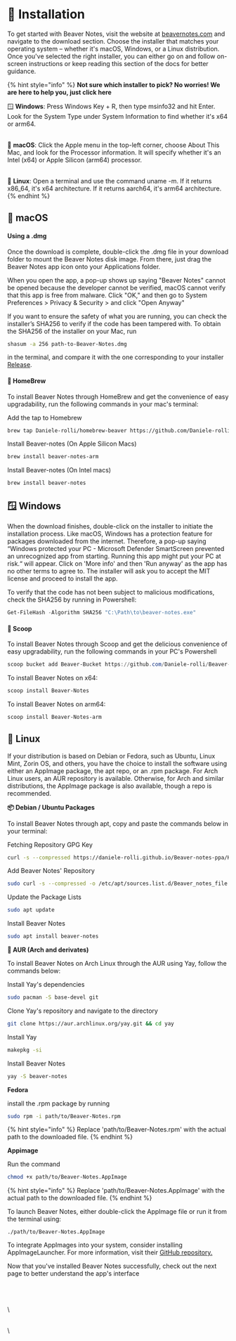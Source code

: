 # 🚀 Installation

To get started with Beaver Notes, visit the website at [beavernotes.com](https://beavernotes.com/download) and navigate to the download section. Choose the installer that matches your operating system – whether it's macOS, Windows, or a Linux distribution. Once you've selected the right installer, you can either go on and follow on-screen instructions or keep reading this section of the docs for better guidance.



{% hint style="info" %}
**Not sure which installer to pick? No worries! We are here to help you, just click here**

🪟 **Windows**: Press Windows Key + R, then type msinfo32 and hit Enter. Look for the System Type under System Information to find whether it's x64 or arm64.

\
🍎 **macOS**: Click the Apple menu in the top-left corner, choose About This Mac, and look for the Processor information. It will specify whether it's an Intel (x64) or Apple Silicon (arm64) processor.

\
🐧 **Linux**: Open a terminal and use the command uname -m. If it returns x86\_64, it's x64 architecture. If it returns aarch64, it's arm64 architecture.
{% endhint %}

## 🍎 **macOS**

#### &#x20;**Using a .dmg**

Once the download is complete, double-click the .dmg file in your download folder to mount the Beaver Notes disk image. From there, just drag the Beaver Notes app icon onto your Applications folder.

When you open the app, a pop-up shows up saying "Beaver Notes" cannot be opened because the developer cannot be verified, macOS cannot verify that this app is free from malware. Click "OK," and then go to System Preferences > Privacy & Security > and click "Open Anyway"

If you want to ensure the safety of what you are running, you can check the installer’s SHA256 to verify if the code has been tampered with. To obtain the SHA256 of the installer on your Mac, run

```bash
shasum -a 256 path-to-Beaver-Notes.dmg
```

in the terminal, and compare it with the one corresponding to your installer [Release](https://github.com/Daniele-rolli/Beaver-Notes/releases).

#### &#x20;**🍺 HomeBrew**

To install Beaver Notes through HomeBrew and get the convenience of easy upgradability, run the following commands in your mac's terminal:

Add the tap to Homebrew

```bash
brew tap Daniele-rolli/homebrew-beaver https://github.com/Daniele-rolli/homebrew-beaver.git
```

Install Beaver-notes (On Apple Silicon Macs)

```bash
brew install beaver-notes-arm
```

Install Beaver-notes (On Intel macs)

```bash
brew install beaver-notes
```

## 🪟 **Windows**

When the download finishes, double-click on the installer to initiate the installation process. Like macOS, Windows has a protection feature for packages downloaded from the internet. Therefore, a pop-up saying “Windows protected your PC - Microsoft Defender SmartScreen prevented an unrecognized app from starting. Running this app might put your PC at risk.“ will appear. Click on 'More info' and then 'Run anyway' as the app has no other terms to agree to. The installer will ask you to accept the MIT license and proceed to install the app.

To verify that the code has not been subject to malicious modifications, check the SHA256 by running in Powershell:

```powershell
Get-FileHash -Algorithm SHA256 "C:\Path\to\beaver-notes.exe"
```

#### **🍦 Scoop**

To install Beaver Notes through Scoop and get the delicious convenience of easy upgradability, run the following commands in your PC's Powershell

```powershell
scoop bucket add Beaver-Bucket https://github.com/Daniele-rolli/Beaver-Bucket
```

To install Beaver Notes on x64:

```powershell
scoop install Beaver-Notes
```

To install Beaver Notes on arm64:

```powershell
scoop install Beaver-Notes-arm
```

## 🐧 Linux&#x20;

If your distribution is based on Debian or Fedora, such as Ubuntu, Linux Mint, Zorin OS, and others, you have the choice to install the software using either an AppImage package, the apt repo, or an .rpm package. For Arch Linux users, an AUR repository is available. Otherwise, for Arch and similar distributions, the AppImage package is also available, though a repo is recommended.

**📦 Debian / Ubuntu Packages**

To install Beaver Notes through apt, copy and paste the commands below in your terminal:

Fetching Repository GPG Key

```bash
curl -s --compressed https://daniele-rolli.github.io/Beaver-notes-ppa/KEY.gpg | gpg --dearmor | sudo tee /etc/apt/trusted.gpg.d/Beaver-notes-ppa.gpg >/dev/null
```

Add Beaver Notes' Repository

```bash
sudo curl -s --compressed -o /etc/apt/sources.list.d/Beaver_notes_file.list https://daniele-rolli.github.io/Beaver-notes-ppa/Beaver_notes_file.list
```

Update the Package Lists

```bash
sudo apt update
```

Install Beaver Notes

```bash
sudo apt install beaver-notes
```

**🔩 AUR (Arch and derivates)**

To install Beaver Notes on Arch Linux through the AUR using Yay, follow the commands below:

Install Yay's dependencies

```bash
sudo pacman -S base-devel git
```

Clone Yay's repository and navigate to the directory

```bash
git clone https://aur.archlinux.org/yay.git && cd yay
```

Install Yay

```bash
makepkg -si
```

Install Beaver Notes

```bash
yay -S beaver-notes
```

**Fedora**&#x20;

install the .rpm package by running

```bash
sudo rpm -i path/to/Beaver-Notes.rpm
```

{% hint style="info" %}
Replace 'path/to/Beaver-Notes.rpm' with the actual path to the downloaded file.
{% endhint %}

**Appimage**

Run the command

```bash
chmod +x path/to/Beaver-Notes.AppImage
```

{% hint style="info" %}
Replace 'path/to/Beaver-Notes.AppImage' with the actual path to the downloaded file.
{% endhint %}

To launch Beaver Notes, either double-click the AppImage file or run it from the terminal using:

```
./path/to/Beaver-Notes.AppImage
```

To integrate AppImages into your system, consider installing AppImageLauncher. For more information, visit their [GitHub repository.](https://github.com/TheAssassin/AppImageLauncher)

Now that you've installed Beaver Notes successfully, check out the next page to better understand the app's interface

\
\
\
\






\
\
